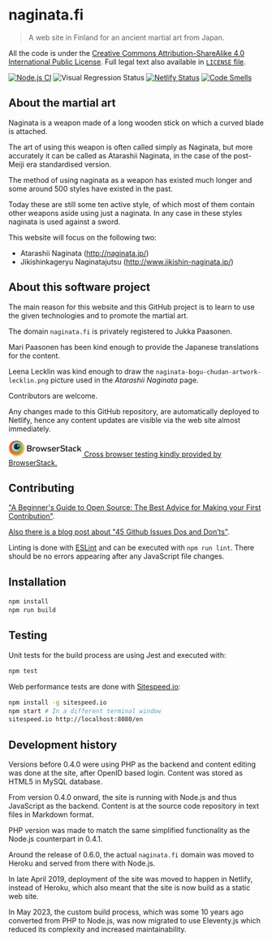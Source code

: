 # naginata.fi

> A web site in Finland for an ancient martial art from Japan.

All the code is under the [Creative Commons Attribution-ShareAlike 4.0 International Public License](https://creativecommons.org/licenses/by-sa/4.0/).
Full legal text also available in [`LICENSE` file](LICENSE).

[![Node.js CI](https://github.com/paazmaya/naginata.fi/actions/workflows/linting-and-unit-testing.yml/badge.svg)](https://github.com/paazmaya/naginata.fi/actions/workflows/linting-and-unit-testing.yml)
![Visual Regression Status](https://api.ghostinspector.com/v1/suites/5408c0312f4dd6df5ae50101/status-badge)
[![Netlify Status](https://api.netlify.com/api/v1/badges/1c6a708d-5ee5-4cd2-8e66-8cbdbfaa454d/deploy-status)](https://app.netlify.com/sites/naginata-finland/deploys)
[![Code Smells](https://sonarcloud.io/api/project_badges/measure?project=paazmaya_naginata.fi&metric=code_smells)](https://sonarcloud.io/dashboard?id=paazmaya_naginata.fi)

## About the martial art

Naginata is a weapon made of a long wooden stick on which a curved blade is attached.

The art of using this weapon is often called simply as Naginata, but more accurately
it can be called as Atarashii Naginata, in the case of the post-Meiji era standardised
version.

The method of using naginata as a weapon has existed much longer and some around 500 styles
have existed in the past.

Today these are still some ten active style, of which most of them contain other weapons
aside using just a naginata. In any case in these styles naginata is used against a sword.

This website will focus on the following two:

 * Atarashii Naginata (http://naginata.jp/)
 * Jikishinkageryu Naginatajutsu (http://www.jikishin-naginata.jp/)

## About this software project

The main reason for this website and this GitHub project is to learn to use the given
technologies and to promote the martial art.

The domain `naginata.fi` is privately registered to Jukka Paasonen.

Mari Paasonen has been kind enough to provide the Japanese translations for the content.

Leena Lecklin was kind enough to draw the `naginata-bogu-chudan-artwork-lecklin.png` picture
used in the _Atarashii Naginata_ page.

Contributors are welcome.

Any changes made to this GitHub repository, are automatically deployed to Netlify,
hence any content updates are visible via the web site almost immediately.

[![BrowserStack](./browserstack-logo.png) Cross browser testing kindly provided by BrowserStack.](https://www.browserstack.com/)

## Contributing

["A Beginner's Guide to Open Source: The Best Advice for Making your First Contribution"](http://www.erikaheidi.com/blog/a-beginners-guide-to-open-source-the-best-advice-for-making-your-first-contribution/).

[Also there is a blog post about "45 Github Issues Dos and Don’ts"](https://davidwalsh.name/45-github-issues-dos-donts).

Linting is done with [ESLint](http://eslint.org) and can be executed with `npm run lint`.
There should be no errors appearing after any JavaScript file changes.

## Installation

```sh
npm install
npm run build
```

## Testing

Unit tests for the build process are using Jest and executed with:

```sh
npm test
```

Web performance tests are done with [Sitespeed.io](https://www.sitespeed.io/):

```sh
npm install -g sitespeed.io
npm start # In a different terminal window
sitespeed.io http://localhost:8080/en
```

## Development history

Versions before 0.4.0 were using PHP as the backend and content editing was done at the site, after
OpenID based login. Content was stored as HTML5 in MySQL database.

From version 0.4.0 onward, the site is running with Node.js and thus JavaScript as the backend.
Content is at the source code repository in text files in Markdown format.

PHP version was made to match the same simplified functionality as the Node.js counterpart in 0.4.1.

Around the release of 0.6.0, the actual `naginata.fi` domain was moved to Heroku and served from there with Node.js.

In late April 2019, deployment of the site was moved to happen in Netlify, instead of Heroku, which also meant that the site is now build as a static web site.

In May 2023, the custom build process, which was some 10 years ago converted from PHP to Node.js, was now migrated to use Eleventy.js which reduced its complexity and increased maintainability.
